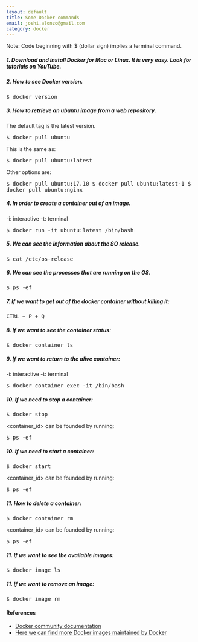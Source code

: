 ```yaml
---
layout: default
title: Some Docker commands
email: joshi.alonzo@gmail.com
category: docker
---
```


<div class="alert alert-warning" role="alert">
  Note: Code beginning with $ (dollar sign) implies a terminal command.
</div>

##### 1. Download and install Docker for Mac or Linux. It is very easy. Look for tutorials on YouTube.

##### 2. How to see Docker version.

<kbd>
  $ docker version
</kbd>

##### 3. How to retrieve an ubuntu image from a web repository.

The default tag is the latest version.

<kbd>
  $ docker pull ubuntu
</kbd>

This is the same as:

<kbd>
  $ docker pull ubuntu:latest
</kbd>

Other options are:

<kbd>
  $ docker pull ubuntu:17.10
</kbd>

<kbd>
  $ docker pull ubuntu:latest-1
</kbd>

<kbd>
  $ docker pull ubuntu:nginx
</kbd>

##### 4. In order to create a container out of an image.

-i: interactive
-t: terminal

<kbd>
  $ docker run -it ubuntu:latest /bin/bash
</kbd>

##### 5. We can see the information about the SO release.

<kbd>
  $ cat /etc/os-release
</kbd>

##### 6. We can see the processes that are running on the OS.

<kbd>
  $ ps -ef
</kbd>

##### 7. If we want to get out of the docker container without killing it:

<kbd>
  CTRL + P + Q
</kbd>

##### 8. If we want to see the container status:

<kbd>
  $ docker container ls
</kbd>

##### 9. If we want to return to the alive container:

-i: interactive
-t: terminal

<kbd>
  $ docker container exec -it <container_id> /bin/bash
</kbd>

##### 10. If we need to stop a container:

<kbd>
  $ docker stop <container_id>
</kbd>

<container_id> can be founded by running:

<kbd> $ ps -ef </kbd>

##### 10. If we need to start a container:

<kbd>
  $ docker start <container_id>
</kbd>

<container_id> can be founded by running:

<kbd>
  $ ps -ef
</kbd>

##### 11. How to delete a container:

<kbd>
  $ docker container rm <container_id>
</kbd>

<container_id> can be founded by running:

<kbd>
  $ ps -ef
</kbd>

##### 11. If we want to see the available images:

<kbd>
  $ docker image ls
</kbd>

##### 11. If we want to remove an image:

<kbd>
  $ docker image rm <image>
</kbd>

#### References
* [Docker community documentation](https://www.docker.com/docker-community)
* [Here we can find more Docker images maintained by Docker](https://hub.docker.com/explore/)
